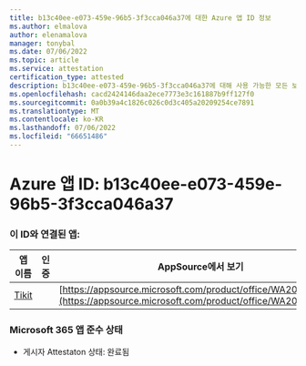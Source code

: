 ```yaml
---
title: b13c40ee-e073-459e-96b5-3f3cca046a37에 대한 Azure 앱 ID 정보
ms.author: elmalova
author: elenamalova
manager: tonybal
ms.date: 07/06/2022
ms.topic: article
ms.service: attestation
certification_type: attested
description: b13c40ee-e073-459e-96b5-3f3cca046a37에 대해 사용 가능한 모든 보안 및 규정 준수 정보입니다.
ms.openlocfilehash: cacd2424146daa2ece7773e3c161887b9ff127f0
ms.sourcegitcommit: 0a0b39a4c1826c026c0d3c405a20209254ce7891
ms.translationtype: MT
ms.contentlocale: ko-KR
ms.lasthandoff: 07/06/2022
ms.locfileid: "66651486"
---
```

# <a name="azure-app-id-b13c40ee-e073-459e-96b5-3f3cca046a37"></a>Azure 앱 ID: b13c40ee-e073-459e-96b5-3f3cca046a37


### <a name="apps-associated-with-this-id"></a>이 ID와 연결된 앱:
| **앱 이름** | **인증** | **AppSource에서 보기** |
|--------------|---------------|-----------------------|
| [Tikit](../forward/WA200002602.md) |  | [https://appsource.microsoft.com/product/office/WA200002602](https://appsource.microsoft.com/product/office/WA200002602) |

### <a name="microsoft-365-app-compliance-status"></a>Microsoft 365 앱 준수 상태
- 게시자 Attestaton 상태: 완료됨
